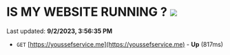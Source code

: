 # IS MY WEBSITE RUNNING ? [![](https://img.shields.io/static/v1?label=Sponsor&message=%E2%9D%A4&logo=GitHub&color=%23fe8e86)](https://github.com/sponsors/<username>)

Last updated: **9/2/2023, 3:56:35 PM**

- `GET` [https://youssefservice.me](https://youssefservice.me) - **Up** (817ms)
